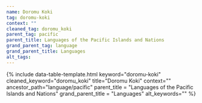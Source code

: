 ```yaml
---
name: Doromu Koki
tag: doromu-koki
context: ""
cleaned_tag: doromu_koki
parent_tag: pacific
parent_title: Languages of the Pacific Islands and Nations
grand_parent_tag: language
grand_parent_title: Languages
alt_tags: 
---
```


{% include data-table-template.html 
  keyword="doromu-koki" 
  cleaned_keyword="doromu_koki" 
  title="Doromu Koki"
  context=""
  ancestor_path="language/pacific" 
  parent_title = "Languages of the Pacific Islands and Nations"
  grand_parent_title = "Languages"
  alt_keywords=""
%}


